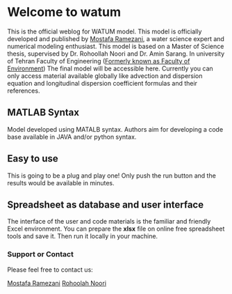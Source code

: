 # Welcome to watum

This is the official weblog for WATUM model. This model is officially developed and published by [Mostafa Ramezani](http://mostafaramezani.com), a water science expert and numerical modeling enthusiast. 
This model is based on a Master of Science thesis, supervised by Dr. Rohoollah Noori and Dr. Amin Sarang. In university of Tehran Faculty of Engineering ([Formerly known as Faculty of Environment](http://env.ut.ac.ir/en/home))
The final model will be accessible here. Currently you can only access material available globally like advection and dispersion equation and longitudinal dispersion coefficient formulas and their references.  

## MATLAB Syntax
Model developed using MATALB syntax. Authors aim for developing a code base available in JAVA and/or python syntax. 

## Easy to use 
This is going to be a plug and play one! Only push the run button and the results would be available in minutes. 
## Spreadsheet as database and user interface
The interface of the user and code materials is the familiar and friendly Excel environment. You can prepare the **xlsx** file on online free spreadsheet tools and save it. Then run it locally in your machine. 


### Support or Contact
Please feel free to contact us:

[Mostafa Ramezani](mailto:Ramezani.M@ut.ac.ir)
[Rohoolah Noori](mailto:Noor@ut.ac.ir)